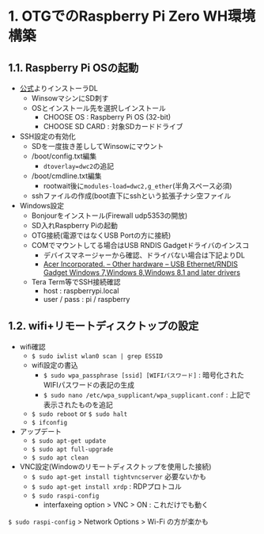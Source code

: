 # 1. OTGでのRaspberry Pi Zero WH環境構築

## 1.1. Raspberry Pi OSの起動

- [公式](https://www.raspberrypi.org/software/)よりインストーラDL
  - WinsowマシンにSD刺す
  - OSとインストール先を選択しインストール
    - CHOOSE OS : Raspberry Pi OS (32-bit)
    - CHOOSE SD CARD : 対象SDカードドライブ
- SSH設定の有効化
  - SDを一度抜き差ししてWinsowにマウント
  - /boot/config.txt編集
    - ```dtoverlay=dwc2```の追記
  - /boot/cmdline.txt編集
    - rootwait後に``` modules-load=dwc2,g_ether ```(半角スペース必須)
  - sshファイルの作成(boot直下にsshという拡張子ナシ空ファイル
- Windows設定
  - Bonjourをインストール(Firewall udp5353の開放)
  - SD入れRaspberry Piの起動
  - OTG接続(電源ではなくUSB Portの方に接続)
  - COMでマウントしてる場合はUSB RNDIS Gadgetドライバのインスコ
    - デバイスマネージャーから確認、ドライバない場合は下記よりDL
    - [Acer Incorporated. – Other hardware – USB Ethernet/RNDIS Gadget Windows 7,Windows 8,Windows 8.1 and later drivers](https://www.catalog.update.microsoft.com/Search.aspx?q=USB%20RNDIS%20Gadget)
  - Tera Term等でSSH接続確認
    - host : raspberrypi.local
    - user / pass : pi / raspberry

## 1.2. wifi+リモートディスクトップの設定

- wifi確認
  - ```$ sudo iwlist wlan0 scan | grep ESSID```
  - wifi設定の書込
    - ```$ sudo wpa_passphrase [ssid] [WIFIパスワード]``` : 暗号化されたWIFIパスワードの表記の生成
    - ```$ sudo nano /etc/wpa_supplicant/wpa_supplicant.conf``` : 上記で表示されたものを追記
  - ```$ sudo reboot``` or ```$ sudo halt```
  - ```$ ifconfig```
- アップデート
  - ```$ sudo apt-get update```
  - ```$ sudo apt full-upgrade```
  - ```$ sudo apt clean```
- VNC設定(Windowのリモートディスクトップを使用した接続)
  - ```$ sudo apt-get install tightvncserver``` 必要ないかも
  - ```$ sudo apt-get install xrdp``` : RDPプロトコル
  - ```$ sudo raspi-config```
    - interfaxeing option > VNC > ON : これだけでも動く
 
```$ sudo raspi-config``` > Network Options > Wi-Fi の方が楽かも
